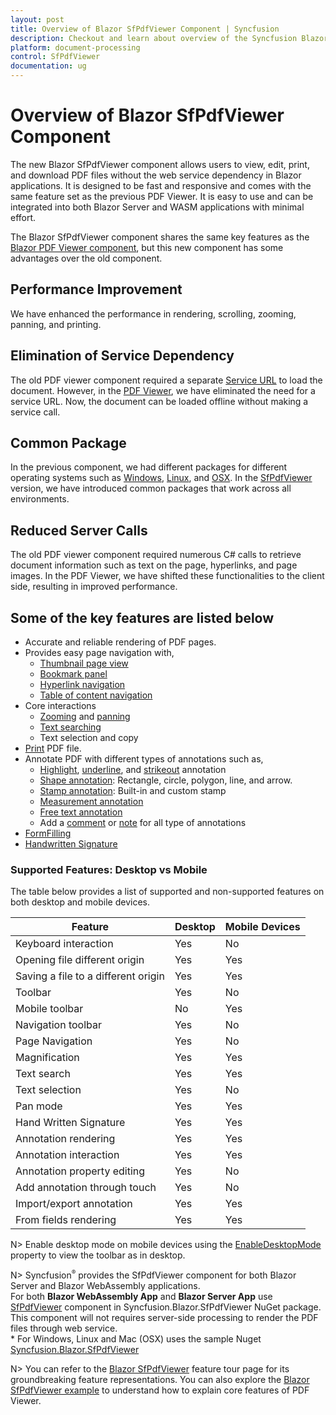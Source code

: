 ```yaml
---
layout: post
title: Overview of Blazor SfPdfViewer Component | Syncfusion
description: Checkout and learn about overview of the Syncfusion Blazor SfPdfViewer component and much more details.
platform: document-processing
control: SfPdfViewer
documentation: ug
---
```


# Overview of Blazor SfPdfViewer Component

The new Blazor SfPdfViewer component allows users to view, edit, print, and download PDF files without the web service dependency in Blazor applications. It is designed to be fast and responsive and comes with the same feature set as the previous PDF Viewer. It is easy to use and can be integrated into both Blazor Server and WASM applications with minimal effort.

The Blazor SfPdfViewer component shares the same key features as the [Blazor PDF Viewer component](https://blazor.syncfusion.com/documentation/pdfviewer/getting-started/features), but this new component has some advantages over the old component.

## Performance Improvement

We have enhanced the performance in rendering, scrolling, zooming, panning, and printing.  

## Elimination of Service Dependency

The old PDF viewer component required a separate [Service URL](https://blazor.syncfusion.com/documentation/pdfviewer/getting-started/web-assembly-application) to load the document. However, in the [PDF Viewer](https://blazor.syncfusion.com/documentation/pdfviewer-2/getting-started/web-assembly-application), we have eliminated the need for a service URL. Now, the document can be loaded offline without making a service call. 

## Common Package

In the previous component, we had different packages for different operating systems such as [Windows](https://www.nuget.org/packages/Syncfusion.Blazor.PdfViewerServer.Windows), [Linux](https://www.nuget.org/packages/Syncfusion.Blazor.PdfViewerServer.Linux), and [OSX](https://www.nuget.org/packages/Syncfusion.Blazor.PdfViewerServer.OSX). In the [SfPdfViewer](https://www.nuget.org/packages/Syncfusion.Blazor.SfPdfViewer) version, we have introduced common packages that work across all environments. 

## Reduced Server Calls

The old PDF viewer component required numerous C# calls to retrieve document information such as text on the page, hyperlinks, and page images. In the PDF Viewer, we have shifted these functionalities to the client side, resulting in improved performance. 

## Some of the key features are listed below

* Accurate and reliable rendering of PDF pages.
* Provides easy page navigation with,
    * [Thumbnail page view](https://blazor.syncfusion.com/documentation/pdfviewer-2/navigation#page-thumbnail-navigation)
    * [Bookmark panel](https://blazor.syncfusion.com/documentation/pdfviewer-2/navigation#bookmark-navigation)
    * [Hyperlink navigation](https://blazor.syncfusion.com/documentation/pdfviewer-2/navigation#hyperlink-navigation)
    * [Table of content navigation](https://blazor.syncfusion.com/documentation/pdfviewer-2/navigation#table-of-content-navigation)
* Core interactions
    * [Zooming](https://blazor.syncfusion.com/documentation/pdfviewer-2/magnification) and [panning](https://blazor.syncfusion.com/documentation/pdfviewer-2/interaction#panning-mode)
    * [Text searching](https://blazor.syncfusion.com/documentation/pdfviewer-2/text-search)
    * Text selection and copy
* [Print](https://blazor.syncfusion.com/documentation/pdfviewer-2/print) PDF file.
* Annotate PDF with different types of annotations such as,
    * [Highlight](https://blazor.syncfusion.com/documentation/pdfviewer-2/annotation/text-markup-annotation#highlight-a-text), [underline](https://blazor.syncfusion.com/documentation/pdfviewer-2/annotation/text-markup-annotation#underline-a-text), and [strikeout](https://blazor.syncfusion.com/documentation/pdfviewer-2/annotation/text-markup-annotation#strikethrough-a-text) annotation
    * [Shape annotation](https://blazor.syncfusion.com/documentation/pdfviewer-2/annotation/shape-annotation): Rectangle, circle, polygon, line, and arrow.
    * [Stamp annotation](https://blazor.syncfusion.com/documentation/pdfviewer-2/annotation/stamp-annotation): Built-in and custom stamp
    * [Measurement annotation](https://blazor.syncfusion.com/documentation/pdfviewer-2/annotation/measurement-annotation)
    * [Free text annotation](https://blazor.syncfusion.com/documentation/pdfviewer-2/annotation/free-text-annotation)
    * Add a [comment](https://blazor.syncfusion.com/documentation/pdfviewer-2/annotation/comments) or [note](https://blazor.syncfusion.com/documentation/pdfviewer-2/annotation/sticky-notes-annotation) for all type of annotations
* [FormFilling](https://blazor.syncfusion.com/documentation/pdfviewer-2/form-filling)
* [Handwritten Signature](https://blazor.syncfusion.com/documentation/pdfviewer-2/hand-written-signature)

### Supported Features: Desktop vs Mobile

The table below provides a list of supported and non-supported features on both desktop and mobile devices.

|Feature|Desktop|Mobile Devices|
|--|--|--|	
|Keyboard interaction|	Yes|	No|
|Opening file different origin|	Yes|	Yes|
|Saving a file to a different origin|	Yes	|Yes|
|Toolbar|	Yes	|No|
|Mobile toolbar|	No	|Yes|
|Navigation toolbar|	Yes	|No|
|Page Navigation|	Yes|	No|
|Magnification|	Yes|	Yes|
|Text search|	Yes|	Yes|
|Text selection|	Yes|	No|
|Pan mode|	Yes|	Yes|
|Hand Written Signature|	Yes|	Yes|
|Annotation rendering|	Yes|	Yes|
|Annotation interaction|	Yes|	Yes|
|Annotation property editing|	Yes|	No|
|Add annotation through touch|	Yes|	No|
|Import/export annotation|	Yes|	Yes|
|From fields rendering|	Yes|	Yes|

N> Enable desktop mode on mobile devices using the [EnableDesktopMode](https://help.syncfusion.com/cr/blazor/Syncfusion.Blazor.SfPdfViewer.PdfViewerBase.html#Syncfusion_Blazor_SfPdfViewer_PdfViewerBase_EnableDesktopMode) property to view the toolbar as in desktop.

N> Syncfusion<sup style="font-size:70%">&reg;</sup> provides the SfPdfViewer component for both Blazor Server and Blazor WebAssembly applications.
<br />For both **Blazor WebAssembly App** and **Blazor Server App** use [SfPdfViewer](https://help.syncfusion.com/cr/blazor/Syncfusion.Blazor.PdfViewer.SfPdfViewer.html) component in Syncfusion.Blazor.SfPdfViewer NuGet package. This component will not requires server-side processing to render the PDF files through web service.
<br/>* For Windows, Linux and Mac (OSX) uses the sample Nuget [Syncfusion.Blazor.SfPdfViewer](https://www.nuget.org/packages/Syncfusion.Blazor.SfPdfViewer)

N> You can refer to the [Blazor SfPdfViewer](https://www.syncfusion.com/blazor-components/blazor-pdf-viewer) feature tour page for its groundbreaking feature representations. You can also explore the [Blazor SfPdfViewer example](https://blazor.syncfusion.com/demos/pdf-viewer-2/default-functionalities?theme=fluent) to understand how to explain core features of PDF Viewer.
